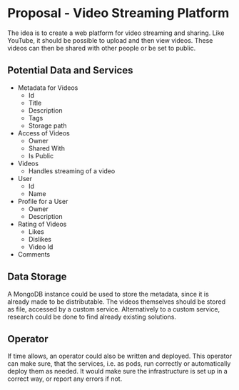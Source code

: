 # Proposal - Video Streaming Platform

The idea is to create a web platform for video streaming and sharing.
Like YouTube, it should be possible to upload and then view videos.
These videos can then be shared with other people or be set to public.

## Potential Data and Services

* Metadata for Videos
  * Id
  * Title
  * Description
  * Tags
  * Storage path
* Access of Videos
  * Owner
  * Shared With
  * Is Public
* Videos
  * Handles streaming of a video
* User
  * Id
  * Name
* Profile for a User
  * Owner
  * Description
* Rating of Videos
  * Likes
  * Dislikes
  * Video Id
* Comments

## Data Storage

A MongoDB instance could be used to store the metadata, since it is already made to
be distributable. The videos themselves should be stored as file, 
accessed by a custom service. Alternatively to a custom service, research could
be done to find already existing solutions.

## Operator

If time allows, an operator could also be written and deployed. This operator can make
sure, that the services, i.e. as pods, run correctly or automatically deploy them as needed.
It would make sure the infrastructure is set up in a correct way, or report any errors if not.
